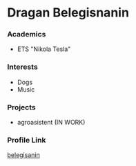 # Dragan Belegisnanin

### Academics

- ETS "Nikola Tesla"

### Interests

- Dogs
- Music

### Projects

- agroasistent (IN WORK)


### Profile Link

[belegisanin](https://github.com/belegisanin)
